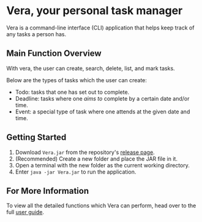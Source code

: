 # Vera, your personal task manager

Vera is a command-line interface (CLI) application that helps keep track of any tasks a person has.

## Main Function Overview

With vera, the user can create, search, delete, list, and mark tasks.

Below are the types of tasks which the user can create:
* Todo: tasks that one has set out to complete.
* Deadline: tasks where one *aims to* complete by a certain date and/or time.
* Event: a special type of task where one attends at the given date and time.

## Getting Started

1. Download `Vera.jar` from the repository's [release page]().
2. (Recommended) Create a new folder and place the JAR file in it.
3. Open a terminal with the new folder as the current working directory.
4. Enter `java -jar Vera.jar` to run the application.

## For More Information

To view all the detailed functions which Vera can perform, head over to the full [user guide](https://jltha.github.io/ip/).
